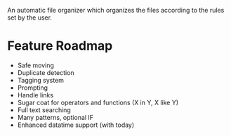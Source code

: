 An automatic file organizer which organizes the files according to the rules set by the user.

# Feature Roadmap
 - Safe moving
 - Duplicate detection
 - Tagging system
 - Prompting
 - Handle links
 - Sugar coat for operators and functions (X in Y, X like Y)
 - Full text searching
 - Many patterns, optional IF
 - Enhanced datatime support (with today)
